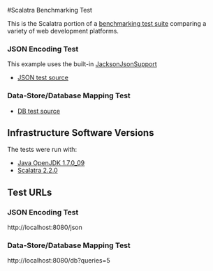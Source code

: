 #Scalatra Benchmarking Test

This is the Scalatra portion of a [benchmarking test suite](../) comparing a variety of web development platforms.

### JSON Encoding Test
This example uses the built-in [JacksonJsonSupport](http://scalatra.org/2.2/guides/formats/json.html)

* [JSON test source](src/main/scala/hello/JsonController.scala)

### Data-Store/Database Mapping Test
* [DB test source](src/main/scala/hello/DbController.scala)

## Infrastructure Software Versions
The tests were run with:

* [Java OpenJDK 1.7.0_09](http://openjdk.java.net/)
* [Scalatra 2.2.0](http://www.scalatra.org/)

## Test URLs
### JSON Encoding Test

http://localhost:8080/json

### Data-Store/Database Mapping Test

http://localhost:8080/db?queries=5

